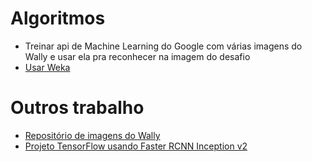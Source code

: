 # Algoritmos
* Treinar api de Machine Learning do Google com várias imagens do Wally e usar ela pra reconhecer na imagem do desafio
* [Usar Weka](https://www.cs.waikato.ac.nz/ml/weka/)

# Outros trabalho
* [Repositório de imagens do Wally](https://github.com/vc1492a/Hey-Waldo)
* [Projeto TensorFlow usando Faster RCNN Inception v2](https://github.com/tadejmagajna/HereIsWally)
